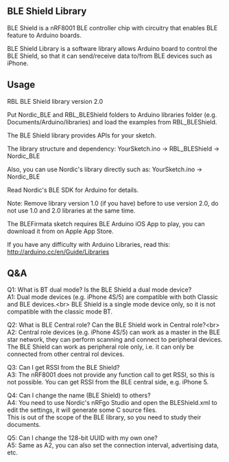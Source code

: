 BLE Shield Library
------------------

BLE Shield is a nRF8001 BLE controller chip with circuitry that enables BLE feature to Arduino boards.

BLE Shield Library is a software library allows Arduino board to control the BLE Shield, so that it can send/receive data to/from BLE devices such as iPhone.

Usage
-----

RBL BLE Shield library version 2.0

Put Nordic_BLE and RBL_BLEShield folders to Arduino libraries folder (e.g. Documents/Arduino/libraries) and load the examples from RBL_BLEShield.

The BLE Shield library provides APIs for your sketch.

The library structure and dependency:
YourSketch.ino -> RBL_BLEShield -> Nordic_BLE

Also, you can use Nordic's library directly such as:
YourSketch.ino -> Nordic_BLE

Read Nordic's BLE SDK for Arduino for details.

Note: Remove library version 1.0 (if you have) before to use version 2.0, do not use 1.0 and 2.0 libraries at the same time.

The BLEFirmata sketch requires BLE Arduino iOS App to play, you can download it from on Apple App Store.

If you have any difficulty with Arduino Libraries, read this:
http://arduino.cc/en/Guide/Libraries

Q&A
---

Q1: What is BT dual mode? Is the BLE Shield a dual mode device?<br/>
A1: Dual mode devices (e.g. iPhone 4S/5) are compatible with both Classic and BLE devices.<br\>
    BLE Shield is a single mode device only, so it is not compatible with the classic mode BT.

Q2: What is BLE Central role? Can the BLE Shield work in Central role?<br\>
A2: Central role devices (e.g. iPhone 4S/5) can work as a master in the BLE star network, they can perform scanning and connect to peripheral devices.
    The BLE Shield can work as peripheral role only, i.e. it can only be connected from other central rol devices.

Q3: Can I get RSSI from the BLE Shield?<br/>
A3: The nRF8001 does not provide any function call to get RSSI, so this is not possible. You can get RSSI from the BLE central side, e.g. iPhone 5.

Q4: Can I change the name (BLE Shield) to others?<br/>
A4: You need to use Nordic's nRFgo Studio and open the BLEShield.xml to edit the settings, it will generate some C source files.<br/>
    This is out of the scope of the BLE library, so you need to study their documents.

Q5: Can I change the 128-bit UUID with my own one?<br/>
A5: Same as A2, you can also set the connection interval, advertising data, etc.
